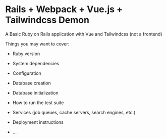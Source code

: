 # Rails + Webpack + Vue.js + Tailwindcss Demon

A Basic Ruby on Rails application with Vue and Tailwindcss (not a frontend) 

Things you may want to cover:

* Ruby version

* System dependencies

* Configuration

* Database creation

* Database initialization

* How to run the test suite

* Services (job queues, cache servers, search engines, etc.)

* Deployment instructions

* ...
